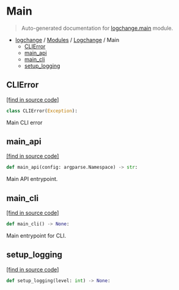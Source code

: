 # Main

> Auto-generated documentation for [logchange.main](https://github.com/vemel/logchange/blob/main/logchange/main.py) module.

- [logchange](../README.md#logchange---changelog-manager) / [Modules](../MODULES.md#logchange-modules) / [Logchange](index.md#logchange) / Main
    - [CLIError](#clierror)
    - [main_api](#main_api)
    - [main_cli](#main_cli)
    - [setup_logging](#setup_logging)

## CLIError

[[find in source code]](https://github.com/vemel/logchange/blob/main/logchange/main.py#L18)

```python
class CLIError(Exception):
```

Main CLI error

## main_api

[[find in source code]](https://github.com/vemel/logchange/blob/main/logchange/main.py#L24)

```python
def main_api(config: argparse.Namespace) -> str:
```

Main API entrypoint.

## main_cli

[[find in source code]](https://github.com/vemel/logchange/blob/main/logchange/main.py#L35)

```python
def main_cli() -> None:
```

Main entrypoint for CLI.

## setup_logging

[[find in source code]](https://github.com/vemel/logchange/blob/main/logchange/main.py#L9)

```python
def setup_logging(level: int) -> None:
```
